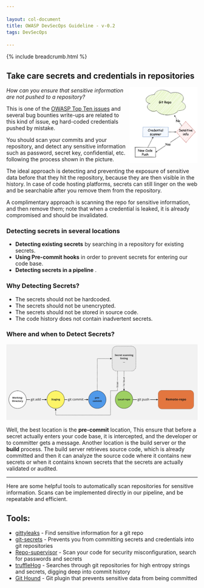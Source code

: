 ```yaml
---

layout: col-document
title: OWASP DevSecOps Guideline - v-0.2
tags: DevSecOps

---
```


{% include breadcrumb.html %}

## Take care secrets and credentials in repositories

<img align="right" width="180" height="200" src="assets/images/Cred scanning.png">
<em>How can you ensure that sensitive information are not pushed to a repository?</em>

This is one of the [OWASP Top Ten issues](https://owasp.org/www-project-top-ten/2017/A3_2017-Sensitive_Data_Exposure) and
several bug bounties write-ups are related to this kind of issue, eg hard-coded credentials pushed by mistake.

You should scan your commits and your repository, and detect any sensitive information such as password, secret key, confidential, etc.
following the process shown in the picture.
<br/>

The ideal approach is detecting and preventing the exposure of sensitive data before that they hit the repository,
because they are then visible in the history. In case of code hosting platforms, secrets can still linger 
on the web and be searchable after you remove them from the repository.

A complimentary approach is scanning the repo for sensitive information, and then remove them;
note that when a credential is leaked, it is already compromised and should be invalidated.

### Detecting secrets in several locations
- **Detecting existing secrets** by searching in a repository for existing secrets.
- **Using Pre-commit hooks** in order to prevent secrets for entering our code base.
- **Detecting secrets in a pipeline** .

### Why Detecting Secrets?
+ The secrets should not be hardcoded.
+ The secrets should not be unencrypted.
+ The secrets should not be stored in source code.
+ The code history does not contain inadvertent secrets.

### Where and when to Detect Secrets?
![Pre Commit](assets/images/pre-commit.png)

Well, the best location is the **pre-commit** location, This ensure that before a secret actually enters your code base, it is intercepted, and the developer or to committer gets a message. Another location is the build server or the **build** process. The build server retrieves source code, which is already committed and then it can analyze the source code where it contains new secrets or when it contains known secrets that the secrets are actually validated or audited.

---
Here are some helpful tools to automatically scan repositories for sensitive information.
Scans can be implemented directly in our pipeline, and be repeatable and efficient. 

## Tools:

+ [gittyleaks](https://github.com/kootenpv/gittyleaks) - Find sensitive information for a git repo
+ [git-secrets](https://github.com/awslabs/git-secrets) - Prevents you from committing secrets and credentials into git repositories
+ [Repo-supervisor](https://github.com/auth0/repo-supervisor) - Scan your code for security misconfiguration, search for passwords and secrets
+ [truffleHog](https://github.com/dxa4481/truffleHog) - Searches through git repositories for high entropy strings and secrets, digging deep into commit history
+ [Git Hound](https://github.com/ezekg/git-hound) - Git plugin that prevents sensitive data from being committed
